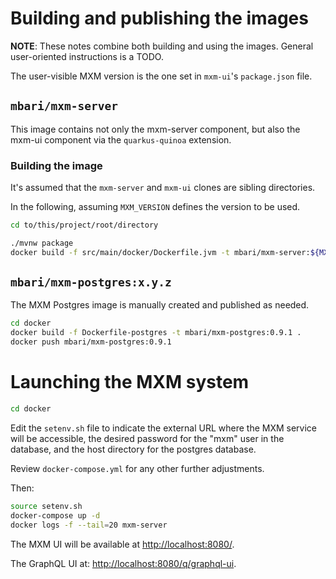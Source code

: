 # Building and publishing the images

**NOTE**: These notes combine both building and using the images.
General user-oriented instructions is a TODO.

The user-visible MXM version is the one set in `mxm-ui`'s `package.json` file.

## `mbari/mxm-server`

This image contains not only the mxm-server component,
but also the mxm-ui component via the `quarkus-quinoa` extension.

### Building the image

It's assumed that the `mxm-server` and `mxm-ui` clones are sibling directories.

In the following, assuming `MXM_VERSION` defines the version to be used.

```bash
cd to/this/project/root/directory

./mvnw package
docker build -f src/main/docker/Dockerfile.jvm -t mbari/mxm-server:${MXM_VERSION} .
```

## `mbari/mxm-postgres:x.y.z`

The MXM Postgres image is manually created and published as needed.

```bash
cd docker
docker build -f Dockerfile-postgres -t mbari/mxm-postgres:0.9.1 .
docker push mbari/mxm-postgres:0.9.1
```

# Launching the MXM system

```bash
cd docker
```

Edit the `setenv.sh` file to indicate
the external URL where the MXM service will be accessible,
the desired password for the "mxm" user in the database,
and the host directory for the postgres database.

Review `docker-compose.yml` for any other further adjustments.

Then:

```bash
source setenv.sh
docker-compose up -d
docker logs -f --tail=20 mxm-server
```

The MXM UI will be available at <http://localhost:8080/>.

The GraphQL UI at: <http://localhost:8080/q/graphql-ui>.
